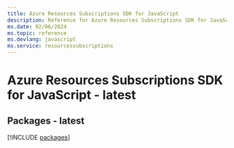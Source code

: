 ```yaml
---
title: Azure Resources Subscriptions SDK for JavaScript
description: Reference for Azure Resources Subscriptions SDK for JavaScript
ms.date: 02/06/2024
ms.topic: reference
ms.devlang: javascript
ms.service: resourcessubscriptions
---
```

# Azure Resources Subscriptions SDK for JavaScript - latest
## Packages - latest
[!INCLUDE [packages](resources-subscriptions-index.md)]